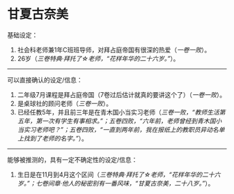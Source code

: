 # 甘夏古奈美

基础设定：

1. 社会科老师兼1年C班班导师，对拜占庭帝国有很深的热爱（*一卷一败*）。
2. 26岁（*三卷特典·拜托了☆老师，“花样年华的二十六岁。”*）。

***
可以直接确认的设定/信息：

1. 二年级7月课程是拜占庭帝国（7卷过后估计就真的要讲这个了）（*一卷一败*）。
2. 是桌球社的顾问老师（*三卷一败*）。
3. 已经任教5年，并且前三年是在青木国小当实习老师（*三卷一败，“教师生活第五年，第一次有学生有事相求。”；五卷四败，“六年前，老师曾经到青木国小当实习老师吧？”；五卷四败，“一直到两年前，我在报纸上的教职员异动名单上找到了老师的名字。”*）。

***
能够被推测的，具有一定不确定性的设定/信息：

1. 生日是在11月到4月这个区间（*三卷特典·拜托了☆老师，“花样年华的二十六岁。”；七卷间章·他人的秘密别有一番风味，“甘夏古奈美，二十八岁。”*）。